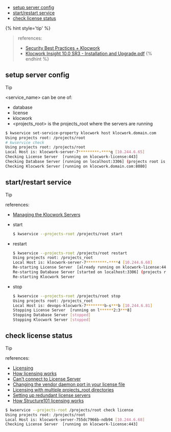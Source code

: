 <!-- START doctoc generated TOC please keep comment here to allow auto update -->
<!-- DON'T EDIT THIS SECTION, INSTEAD RE-RUN doctoc TO UPDATE -->

- [setup server config](#setup-server-config)
- [start/restart service](#startrestart-service)
- [check license status](#check-license-status)

<!-- END doctoc generated TOC please keep comment here to allow auto update -->


{% hint style='tip' %}
> references:
> - [Security Best Practices + Klocwork](https://www.perforce.com/blog/kw/security-best-practices)
> - [Klocwork Insight 10.0 SR3 - Installation and Upgrade.pdf](http://cdn-devnet.klocwork.com/documents/members/Klocwork_Installation_and_Upgrade_EN_10_SR3.pdf)
{% endhint %}


## setup server config

> [!TIP]
> <service_name> can be one of:
> - database
> - license
> - klocwork
> - <projects_root> is the projects_root where the servers are running

```bash
$ kwservice set-service-property klocwork host klocwork.domain.com
Using projects root: /projects/root
# kwservice check
Using projects root: /projects/root
Local Host is: klocwork-server-7*********-****q [10.244.6.65]
Checking License Server  [running on klocwork-license:443]
Checking Database Server [running on localhost:3306] (projects root is /projects/root)
Checking Klocwork Server [running on klocwork.domain.com:8080]
```

## start/restart service

> [!TIP]
> references:
> - [Managing the Klocwork Servers](https://analyst.phyzdev.net/documentation/help/concepts/managingtheklocworkservers.htm)

- start
  ```bash
  $ kwservice --projects-root /projects/root start
  ```

- restart
  ```bash
  $ kwservice --projects-root /projects/root restart
  Using projects root: /projects_root
  Local Host is: klocwork-server-7*********-****4 [10.244.6.68]
  Re-starting License Server  [already running on klocwork-license:443]
  Re-starting Database Server [started on localhost:3306] (projects root is /projects/root)
  Re-starting Klocwork Server
  ```

- stop
  ```bash
  $ kwservice --projects-root /projects/root stop
  Using projects root: /projects_root
  Local Host is: devops-klocwork-7********b-s***b [10.244.6.81]
  Stopping License Server  [running on l******2:3***8]
  Stopping Database Server [stopped]
  Stopping Klocwork Server [stopped]
  ```

## check license status

> [!TIP]
> references:
> - [Licensing](https://analyst.phyzdev.net/documentation/help/concepts/licensing.htm)
> - [How licensing works](https://analyst.phyzdev.net/documentation/help/concepts/howlicensingworks.htm)
> - [Can't connect to License Server](https://analyst.phyzdev.net/documentation/help/concepts/cantconnecttolicenseserver.htm)
> - [Changing the vendor daemon port in your license file](https://analyst.phyzdev.net/documentation/help/concepts/changingthevendordaemonportinyourlicensefile.htm)
> - [Licensing with multiple projects_root directories](https://analyst.phyzdev.net/documentation/help/concepts/1licensingwithmultipleprojectsrootdirectories.htm)
> - [Setting up redundant license servers](https://analyst.phyzdev.net/documentation/help/concepts/settingupredundantlicenseservers.htm)
> - [How Structure101 licensing works](https://analyst.phyzdev.net/documentation/help/concepts/howkw101licensingworks.htm)

```bash
$ kwservice --projects-root /projects/root check license
Using projects root: /projects/root
Local Host is: klocwork-server-755dc7966b-ndb94 [10.244.6.68]
Checking License Server  [running on klocwork-license:443]
```
